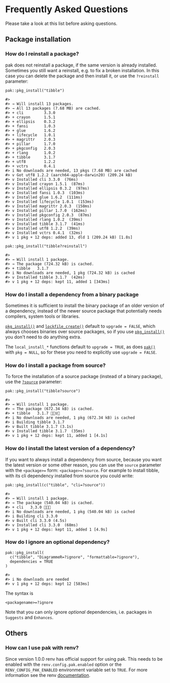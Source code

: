 # Frequently Asked Questions

Please take a look at this list before asking questions.

## Package installation

### How do I reinstall a package?

pak does not reinstall a package, if the same version is already
installed. Sometimes you still want a reinstall, e.g. to fix a broken
installation. In this case you can delete the package and then install
it, or use the `?reinstall` parameter:

    pak::pkg_install("tibble")

    #>
    #> → Will install 13 packages.
    #> → All 13 packages (7.68 MB) are cached.
    #> + cli         3.3.0
    #> + crayon      1.5.1
    #> + ellipsis    0.3.2
    #> + fansi       1.0.3
    #> + glue        1.6.2
    #> + lifecycle   1.0.1
    #> + magrittr    2.0.3
    #> + pillar      1.7.0
    #> + pkgconfig   2.0.3
    #> + rlang       1.0.2
    #> + tibble      3.1.7
    #> + utf8        1.2.2
    #> + vctrs       0.4.1
    #> i No downloads are needed, 13 pkgs (7.68 MB) are cached
    #> v Got utf8 1.2.2 (aarch64-apple-darwin20) (209.24 kB)
    #> v Installed cli 3.3.0  (76ms)
    #> v Installed crayon 1.5.1  (87ms)
    #> v Installed ellipsis 0.3.2  (97ms)
    #> v Installed fansi 1.0.3  (103ms)
    #> v Installed glue 1.6.2  (111ms)
    #> v Installed lifecycle 1.0.1  (153ms)
    #> v Installed magrittr 2.0.3  (158ms)
    #> v Installed pillar 1.7.0  (162ms)
    #> v Installed pkgconfig 2.0.3  (87ms)
    #> v Installed rlang 1.0.2  (39ms)
    #> v Installed tibble 3.1.7  (41ms)
    #> v Installed utf8 1.2.2  (39ms)
    #> v Installed vctrs 0.4.1  (32ms)
    #> v 1 pkg + 12 deps: added 13, dld 1 (209.24 kB) [1.8s]

    pak::pkg_install("tibble?reinstall")

    #>
    #> → Will install 1 package.
    #> → The package (724.32 kB) is cached.
    #> + tibble   3.1.7
    #> i No downloads are needed, 1 pkg (724.32 kB) is cached
    #> v Installed tibble 3.1.7  (42ms)
    #> v 1 pkg + 12 deps: kept 11, added 1 [343ms]

### How do I install a dependency from a binary package

Sometimes it is sufficient to install the binary package of an older
version of a dependency, instead of the newer source package that
potentially needs compilers, system tools or libraries.

[`pkg_install()`](https://pak.r-lib.org/dev/reference/pkg_install.md)
and
[`lockfile_create()`](https://pak.r-lib.org/dev/reference/lockfile_create.md)
default to `upgrade = FALSE`, which always chooses binaries over source
packages, so if you use
[`pkg_install()`](https://pak.r-lib.org/dev/reference/pkg_install.md)
you don't need to do anything extra.

The `local_install_*` functions default to `upgrade = TRUE`, as does
[`pak()`](https://pak.r-lib.org/dev/reference/pak.md) with `pkg = NULL`,
so for these you need to explicitly use `upgrade = FALSE`.

### How do I install a package from source?

To force the installation of a source package (instead of a binary
package), use the [`?source`](https://rdrr.io/r/base/source.html)
parameter:

    pak::pkg_install("tibble?source")

    #>
    #> → Will install 1 package.
    #> → The package (672.34 kB) is cached.
    #> + tibble   3.1.7 👷🏼‍♀️🔧
    #> i No downloads are needed, 1 pkg (672.34 kB) is cached
    #> i Building tibble 3.1.7
    #> v Built tibble 3.1.7 (3.1s)
    #> v Installed tibble 3.1.7  (35ms)
    #> v 1 pkg + 12 deps: kept 11, added 1 [4.1s]

### How do I install the latest version of a dependency?

If you want to always install a dependency from source, because you want
the latest version or some other reason, you can use the `source`
parameter with the `<package>=` form: `<package>=?source`. For example
to install tibble, with its cli dependency installed from source you
could write:

    pak::pkg_install(c("tibble", "cli=?source"))

    #>
    #> → Will install 1 package.
    #> → The package (540.04 kB) is cached.
    #> + cli   3.3.0 👷🏽🔧
    #> i No downloads are needed, 1 pkg (540.04 kB) is cached
    #> i Building cli 3.3.0
    #> v Built cli 3.3.0 (4.5s)
    #> v Installed cli 3.3.0  (68ms)
    #> v 1 pkg + 12 deps: kept 11, added 1 [4.9s]

### How do I ignore an optional dependency?

    pak::pkg_install(
      c("tibble", "DiagrammeR=?ignore", "formattable=?ignore"),
      dependencies = TRUE
    )

    #>
    #> i No downloads are needed
    #> v 1 pkg + 12 deps: kept 12 [583ms]

The syntax is

    <packagename>=?ignore

Note that you can only ignore *optional* dependencies, i.e. packages in
`Suggests` and `Enhances`.

## Others

### How can I use pak with renv?

Since version 1.0.0 renv has official support for using pak. This needs
to be enabled with the `renv.config.pak.enabled` option or the
`RENV_CONFIG_PAK_ENABLED` environment variable set to `TRUE`. For more
information see the renv
[documentation](https://rstudio.github.io/renv/reference/config.html?q=pak#renv-config-pak-enabled).
